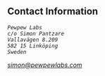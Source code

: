 ## Contact Information
<address>

    Pewpew Labs
    c/o Simon Pantzare
    Vallavägen 8.209
    582 15 Linköping
    Sweden

[simon@pewpewlabs.com](mailto:simon+web@pewpewlabs.com)

</address>
